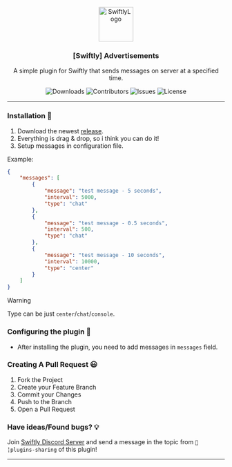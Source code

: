 <p align="center">
  <a href="https://github.com/swiftly-solution/swiftly_advertisements">
    <img src="https://cdn.swiftlycs2.net/swiftly-logo.png" alt="SwiftlyLogo" width="80" height="80">
  </a>

  <h3 align="center">[Swiftly] Advertisements</h3>

  <p align="center">
    A simple plugin for Swiftly that sends messages on server at a specified time.
    <br/>
  </p>
</p>

<p align="center">
  <img src="https://img.shields.io/github/downloads/swiftly-solution/swiftly_advertisements/total" alt="Downloads"> 
  <img src="https://img.shields.io/github/contributors/swiftly-solution/swiftly_advertisements?color=dark-green" alt="Contributors">
  <img src="https://img.shields.io/github/issues/swiftly-solution/swiftly_advertisements" alt="Issues">
  <img src="https://img.shields.io/github/license/swiftly-solution/swiftly_advertisements" alt="License">
</p>

---

### Installation 👀

1. Download the newest [release](https://github.com/swiftly-solution/swiftly_advertisements/releases).
2. Everything is drag & drop, so i think you can do it!
3. Setup messages in configuration file.

Example:

```json
{
    "messages": [
        {
            "message": "test message - 5 seconds",
            "interval": 5000,
            "type": "chat"
        },
        {
            "message": "test message - 0.5 seconds",
            "interval": 500,
            "type": "chat"
        },
        {
            "message": "test message - 10 seconds",
            "interval": 10000,
            "type": "center"
        }
    ]
}
```

> [!WARNING]
> Type can be just `center`/`chat`/`console`.

### Configuring the plugin 🧐

* After installing the plugin, you need to add messages in `messages` field.

### Creating A Pull Request 😃

1. Fork the Project
2. Create your Feature Branch
3. Commit your Changes
4. Push to the Branch
5. Open a Pull Request

### Have ideas/Found bugs? 💡
Join [Swiftly Discord Server](https://swiftlycs2.net/discord) and send a message in the topic from `📕╎plugins-sharing` of this plugin!

---